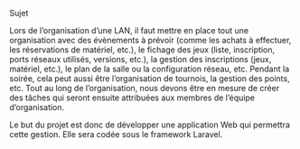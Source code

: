Sujet

Lors de l’organisation d’une LAN, il faut mettre en place tout une organisation avec des évènements à prévoir (comme les achats à effectuer, les réservations de matériel, etc.), le fichage des jeux (liste, inscription, ports réseaux utilisés, versions, etc.), la gestion des inscriptions (jeux, matériel, etc.), le plan de la salle ou la configuration réseau, etc. Pendant la soirée, cela peut aussi être l’organisation de tournois, la gestion des points, etc. Tout au long de l’organisation, nous devons être en mesure de créer des tâches qui seront ensuite attribuées aux membres de l’équipe d’organisation.


Le but du projet est donc de développer une application Web qui permettra cette gestion. Elle sera codée sous le framework Laravel.
